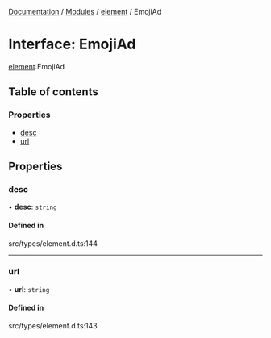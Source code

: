 [Documentation](../README.md) / [Modules](../modules.md) / [element](../modules/element.md) / EmojiAd

# Interface: EmojiAd

[element](../modules/element.md).EmojiAd

## Table of contents

### Properties

- [desc](element.EmojiAd.md#desc)
- [url](element.EmojiAd.md#url)

## Properties

### desc

• **desc**: `string`

#### Defined in

src/types/element.d.ts:144

___

### url

• **url**: `string`

#### Defined in

src/types/element.d.ts:143
